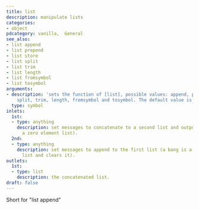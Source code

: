 ```yaml
---
title: list
description: manipulate lists
categories:
- object
pdcategory: vanilla,  General
see_also:
- list append
- list prepend
- list store
- list split
- list trim
- list length
- list fromsymbol
- list tosymbol
arguments:
- description: 'sets the function of [list], possible values: append, prepend, store,
    split, trim, length, fromsymbol and tosymbol. The default value is ''append''.'
  type: symbol
inlets:
  1st:
  - type: anything
    description: set messages to concatenate to a second list and output (a bang is
      a zero element list).
  2nd:
  - type: anything
    description: set messages to append to the first list (a bang is a zero element
      list and clears it).
outlets:
  1st:
  - type: list
    description: the concatenated list.
draft: false
---
```

Short for "list append"
